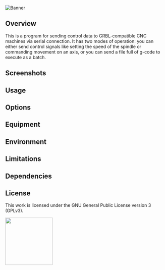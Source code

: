 ![Banner](https://s-christy.com/status-banner-service/cnc/banner-slim.svg)

## Overview

This is a program for sending control data to GRBL-compatible CNC machines via
serial connection. It has two modes of operation: you can either send control
signals like setting the speed of the spindle or commanding movement on an axis,
or you can send a file full of g-code to execute as a batch.

## Screenshots

## Usage

## Options

## Equipment

## Environment

## Limitations

## Dependencies

## License

This work is licensed under the GNU General Public License version 3 (GPLv3).

[<img src="https://s-christy.com/status-banner-service/GPLv3_Logo.svg" width="150" />](https://www.gnu.org/licenses/gpl-3.0.en.html)

